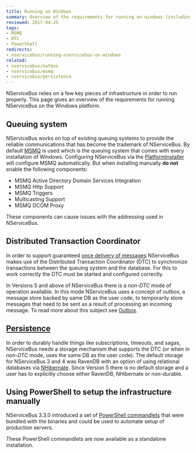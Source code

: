 ```yaml
---
title: Running on Windows
summary: Overview of the requirements for running on windows (including MSMQ, DTC, persistence and PowerShell).
reviewed: 2017-04-25
tags:
- MSMQ
- DTC
- PowerShell
redirects:
- nservicebus/running-nservicebus-on-windows
related:
- nservicebus/outbox
- nservicebus/msmq
- nservicebus/persistence
---
```


NServiceBus relies on a few key pieces of infrastructure in order to run properly. This page gives an overview of the requirements for running NServiceBus on the Windows platform.


## Queuing system

NServiceBus works on top of existing queuing systems to provide the reliable communications that has become the trademark of NServiceBus. By default [MSMQ](/nservicebus/msmq/) is used which is the queuing system that comes with every installation of Windows. Configuring NServiceBus via the [PlatformInstaller](https://particular.net/downloads) will configure MSMQ automatically. But when installing manually **do not** enable the following components:

 * MSMQ Active Directory Domain Services Integration
 * MSMQ Http Support
 * MSMQ Triggers
 * Multicasting Support
 * MSMQ DCOM Proxy

These components can cause issues with the addressing used in NServiceBus.


## Distributed Transaction Coordinator

In order to support guaranteed [once delivery of messages](/nservicebus/operations/transactions-message-processing.md) NServiceBus makes use of the Distributed Transaction Coordinator (DTC) to synchronize transactions between the queuing system and the database. For this to work correctly the DTC must be started and configured correctly.

In Versions 5 and above of NServiceBus there is a _non-DTC_ mode of operation available. In this mode NServiceBus uses a concept of outbox, a message store backed by same DB as the user code, to temporarily store messages that need to be sent as a result of processing an incoming message. To read more about this subject see [Outbox](/nservicebus/outbox/).


## [Persistence](/nservicebus/persistence/)

In order to durably handle things like subscriptions, timeouts, and sagas, NServiceBus needs a storage mechanism that supports the DTC (or when in _non-DTC_ mode, uses the same DB as the user code). The default storage for NServiceBus 3 and 4 was RavenDB with an option of using relational databases via [NHibernate](/nservicebus/nhibernate/). Since Version 5 there is no default storage and a user has to explicitly choose either RavenDB, NHibernate or non-durable.


## Using PowerShell to setup the infrastructure manually

NServiceBus 3.3.0 introduced a set of [PowerShell commandlets](management-using-powershell.md) that were bundled with the binaries and could be used to automate setup of production servers.

These PowerShell commandlets are now available as a standalone installation.
